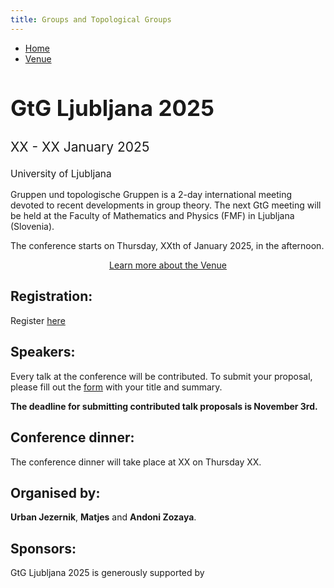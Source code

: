 ```yaml
---
title: Groups and Topological Groups
---
```


<nav>
  <ul>
    <li><a href="{{ '/' | relative_url }}">Home</a></li>
    <li><a href="{{ '/venue.html' | relative_url }}">Venue</a></li>
  </ul>
</nav>

<div class="subtitle">
  <h2 style="font-size: 2.5em;">GtG Ljubljana 2025</h2>
  <p style="font-size: 1.5em;">XX - XX January 2025</p>
  <p style="font-size: 1.1em;">University of Ljubljana</p>
</div>

<!-- Intro box -->
<div class="intro-box">
  <p>Gruppen und topologische Gruppen is a 2-day international meeting devoted to recent developments in group theory. The next GtG meeting will be held at the Faculty of Mathematics and Physics (FMF) in Ljubljana (Slovenia).</p>
  <p>The conference starts on Thursday, XXth of January 2025, in the afternoon.</p>
</div>

<!-- Venue link -->
<p style="text-align: center;">
  <a href="{{ '/venue.html' | relative_url }}">Learn more about the Venue</a>
</p>

## Registration:

Register [here](https://docs.google.com/forms/d/1bbzCgnYoBJxO5xGWEOn8nsK0EqO9ZnFKHoC_1kCQZEU/edit)

## Speakers:

Every talk at the conference will be contributed. To submit your proposal, please fill out the [form](https://docs.google.com/forms/d/1bbzCgnYoBJxO5xGWEOn8nsK0EqO9ZnFKHoC_1kCQZEU/edit) with your title and summary.

**The deadline for submitting contributed talk proposals is November 3rd.**

## Conference dinner:

The conference dinner will take place at XX on Thursday XX. 

## Organised by:

**Urban Jezernik**, **Matjes** and **Andoni Zozaya**.

## Sponsors:

GtG Ljubljana 2025 is generously supported by
